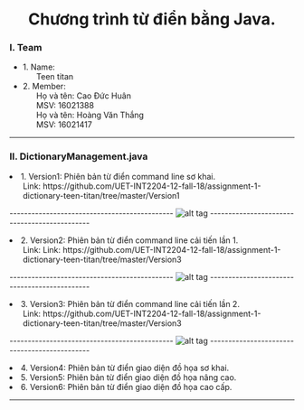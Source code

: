 <h1 align="center"> Chương trình từ điển bằng Java. </h1>
<h3>I. Team<br></h3>
<ul>
	<li>
		1. Name:
		<ol>
			Teen titan
		</ol>
  	</li>
	<li>
		2. Member:
		<ol>
			Họ và tên: Cao Đức Huân <br>
			MSV: 16021388 <br>
			Họ và tên: Hoàng Văn Thắng<br>
			MSV: 16021417 <br>
		</ol>
  	</li>
</ul> <hr>
<h3>II. DictionaryManagement.java<br></h3>
<li>
	1. Version1: Phiên bản từ điển command line sơ khai.
	<ol>
		Link: https://github.com/UET-INT2204-12-fall-18/assignment-1-dictionary-teen-titan/tree/master/Version1
	</ol>
</li>

--------------------------------------------- ![alt tag](https://raw.githubusercontent.com/UET-INT2204-12-fall-18/assignment-1-dictionary-teen-titan/master/Version1/Version1.png) --------------------------------------------- 

<li>
	2. Version2: Phiên bản từ điển command line cải tiến lần 1.
	<ol>
		Link: Link: https://github.com/UET-INT2204-12-fall-18/assignment-1-dictionary-teen-titan/tree/master/Version3
	</ol>
</li>

--------------------------------------------- ![alt tag](https://raw.githubusercontent.com/UET-INT2204-12-fall-18/assignment-1-dictionary-teen-titan/master/Version2/Version2.png) --------------------------------------------- 

<li>
	3. Version3: Phiên bản từ điển command line cải tiến lần 2.
	<ol>
		Link: https://github.com/UET-INT2204-12-fall-18/assignment-1-dictionary-teen-titan/tree/master/Version3
	</ol>
</li>

--------------------------------------------- ![alt tag](https://raw.githubusercontent.com/UET-INT2204-12-fall-18/assignment-1-dictionary-teen-titan/master/Version3/Version3.png) --------------------------------------------- 

<li>
	4. Version4: Phiên bản từ điển giao diện đồ họa sơ khai. <br>
</li>
<li>
	5. Version5: Phiên bản từ điển giao diện đồ họa nâng cao. <br>
</li>
<li>
	6. Version6: Phiên bản từ điển giao diện đồ họa cao cấp. <br>
</li>	
<hr>

